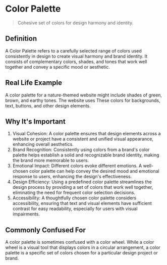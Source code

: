 # Color Palette

>Cohesive set of colors for design harmony and identity.

## Definition

A Color Palette refers to a carefully selected range of colors used consistently in design to create visual harmony and brand identity. It consists of complementary colors, shades, and tones that work well together and convey a specific mood or aesthetic.

## Real Life Example

A color palette for a nature-themed website might include shades of green, brown, and earthy tones. The website uses These colors for backgrounds, text, buttons, and other design elements.

## Why It's Important

1. Visual Cohesion: A color palette ensures that design elements across a website or project have a consistent and unified visual appearance, enhancing overall aesthetics.
2. Brand Recognition: Consistently using colors from a brand's color palette helps establish a solid and recognizable brand identity, making the brand more memorable to users.
3. Emotional Impact: Different colors evoke different emotions. A well-chosen color palette can help convey the desired mood and emotional response to users, enhancing the design's effectiveness.
4. Design Efficiency: Using a predefined color palette streamlines the design process by providing a set of colors that work well together, eliminating the need for frequent color selection decisions.
5. Accessibility: A thoughtfully chosen color palette considers accessibility, ensuring that text and visual elements have sufficient contrast for easy readability, especially for users with visual impairments.

## Commonly Confused For

A color palette is sometimes confused with a color wheel. While a color wheel is a visual tool that displays colors in a circular arrangement, a color palette is a specific set of colors chosen for a particular design project or brand.
